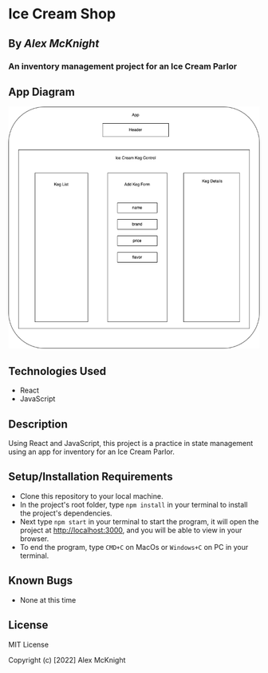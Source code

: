 # Ice Cream Shop

## By _Alex McKnight_

### An inventory management project for an Ice Cream Parlor

## App Diagram

![App Diagram for Ice Cream Shop](src/img/Diagram.drawio.png "App Layout")

## Technologies Used

* React
* JavaScript

## Description

Using React and JavaScript, this project is a practice in state management using an app for inventory for an Ice Cream Parlor.

## Setup/Installation Requirements

* Clone this repository to your local machine.
* In the project's root folder, type ```npm install``` in your terminal to install the project's dependencies.
* Next type ```npm start``` in your terminal to start the program, it will open the project at [http://localhost:3000](http://localhost:3000), and you will be able to view in your browser.
* To end the program, type ```CMD+C``` on MacOs or ```Windows+C``` on PC in your terminal.

## Known Bugs

* None at this time

## License

MIT License

Copyright (c) [2022] Alex McKnight